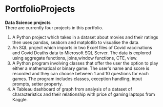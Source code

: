 # PortfolioProjects
**Data Science projects** <br>
There are currently four projects in this portfolio.
1. A Python project which takes in a dataset about movies and their ratings then uses pandas, seaborn and matplotlib to visualise the data. <br>
2. An SQL project which imports in two Excel files of Covid vaccinations and Covid Deaths data to Microsoft SQL Server. The data is explored using aggregate functions, joins,window functions, CTE, view.
3. A Python program involving classes that offer the user the option to play either a mathematical or binary game. The user's name and score is recorded and they can choose between 1 and 10 questions for each games. The program includes classes, exception handling, input prompts, setter property.<br>
4. A Tableau dashboard of graph from analysis of a dataset of characteristics and their relationship with price of gaming laptops from Kaggle.
<br>
<!--
In the future, there will be more projects to be added namely:<br>
i) a python project that counts the most common words from documents<br>
ii) a python machine learning project with sklearn, keras <br>
iii) a project connecting SQL to Tableau visualisations.<br>
iv) Dashboards in Excel PowerBI<br>
-->
